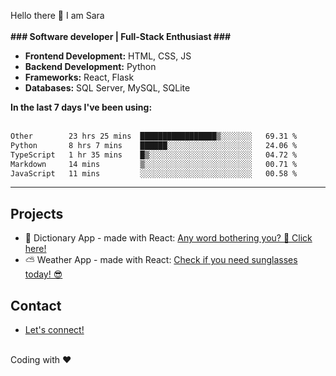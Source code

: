 Hello there 👋
I am Sara
<br/>
<br/>
<b>### Software developer | Full-Stack Enthusiast ### </b>
<br/>
<ul>
<li><b>Frontend Development:</b> HTML, CSS, JS</li>
<li><b>Backend Development:</b> Python</li>
<li><b>Frameworks:</b> React, Flask</li>
<li><b>Databases:</b> SQL Server, MySQL, SQLite</li>
</ul>
<b>In the last 7 days I've been using:</b>
<br/>
<br/>
 <!--START_SECTION:waka-->

```txt
Other        23 hrs 25 mins  █████████████████▒░░░░░░░   69.31 %
Python       8 hrs 7 mins    ██████░░░░░░░░░░░░░░░░░░░   24.06 %
TypeScript   1 hr 35 mins    █▒░░░░░░░░░░░░░░░░░░░░░░░   04.72 %
Markdown     14 mins         ▒░░░░░░░░░░░░░░░░░░░░░░░░   00.71 %
JavaScript   11 mins         ░░░░░░░░░░░░░░░░░░░░░░░░░   00.58 %
```

<!--END_SECTION:waka-->
<hr>
<h2>Projects</h2>
<ul>
  <li> 📖 Dictionary App - made with React: <a href='https://github.com/saritamanu/dictionary_project1'>Any word bothering you? 🤔 Click here! </a></li>
  <li> ⛅ Weather App - made with React: <a href='https://github.com/saritamanu/weather-react'>Check if you need sunglasses today! 😎 </a></li>
</ul>

<h2>Contact</h2>
<ul>
  <li><a href='https://www.linkedin.com/in/sara-m-dias/'>Let's connect!</a></li>
</ul>
<br/>
<footer>Coding with ❤️</footer>
